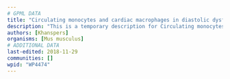 ```yaml
---
# GPML DATA
title: "Circulating monocytes and cardiac macrophages in diastolic dysfunction"
description: "This is a temporary description for Circulating monocytes and cardiac macrophages in diastolic dysfunction"
authors: [Khanspers]
organisms: [Mus musculus]
# ADDITIONAL DATA
last-edited: 2018-11-29
communities: []
wpid: "WP4474"
---
```

